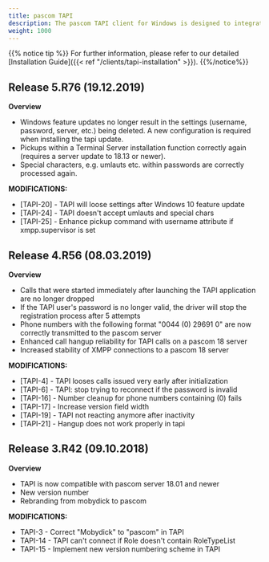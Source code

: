 ```yaml
---
title: pascom TAPI
description: The pascom TAPI client for Windows is designed to integrate TAPI enabled software such as MS Office, ERP and CRM systems etc.
weight: 1000
---
```


{{% notice tip %}}
For further information, please refer to our detailed [Installation Guide]({{< ref "/clients/tapi-installation" >}}).
{{%/notice%}}

## Release 5.R76 (19.12.2019)

**Overview**

- Windows feature updates no longer result in the settings (username, password, server, etc.) being deleted. A new configuration is required when installing the tapi update.
- Pickups within a Terminal Server installation function correctly again (requires a server update to 18.13 or newer).
- Special characters, e.g. umlauts etc. within passwords are correctly processed again.

**MODIFICATIONS:**

- [TAPI-20] - TAPI will loose settings after Windows 10 feature update
- [TAPI-24] - TAPI doesn't accept umlauts and special chars
- [TAPI-25] - Enhance pickup command with username attribute if xmpp.supervisor is set

## Release 4.R56 (08.03.2019)

**Overview**

- Calls that were started immediately after launching the TAPI application are no longer dropped
- If the TAPI user's password is no longer valid, the driver will stop the registration process after 5 attempts 
- Phone numbers with the following format "0044 (0) 29691 0" are now correctly transmitted to the pascom server
- Enhanced call hangup reliability for TAPI calls on a pascom 18 server
- Increased stability of XMPP connections to a pascom 18 server

**MODIFICATIONS:**

- [TAPI-4] - TAPI looses calls issued very early after initialization
- [TAPI-6] - TAPI: stop trying to reconnect if the password is invalid
- [TAPI-16] - Number cleanup for phone numbers containing (0) fails
- [TAPI-17] - Increase version field width
- [TAPI-19] - TAPI not reacting anymore after inactivity
- [TAPI-21] - Hangup does not work properly in tapi


## Release 3.R42 (09.10.2018)

**Overview**

- TAPI is now compatible with pascom server 18.01 and newer
- New version number
- Rebranding from mobydick to pascom

**MODIFICATIONS:**

- TAPI-3 - Correct "Mobydick" to "pascom" in TAPI
- TAPI-14 - TAPI can't connect if Role doesn't contain RoleTypeList
- TAPI-15 - Implement new version numbering scheme in TAPI

